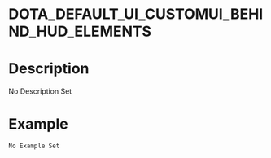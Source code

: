 # DOTA_DEFAULT_UI_CUSTOMUI_BEHIND_HUD_ELEMENTS
# Description
No Description Set
# Example
```No Example Set```